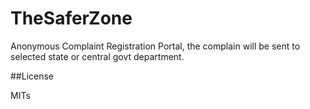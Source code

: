 # TheSaferZone
Anonymous Complaint Registration Portal, the complain will be sent to selected state or central govt department.

##License

MITs
